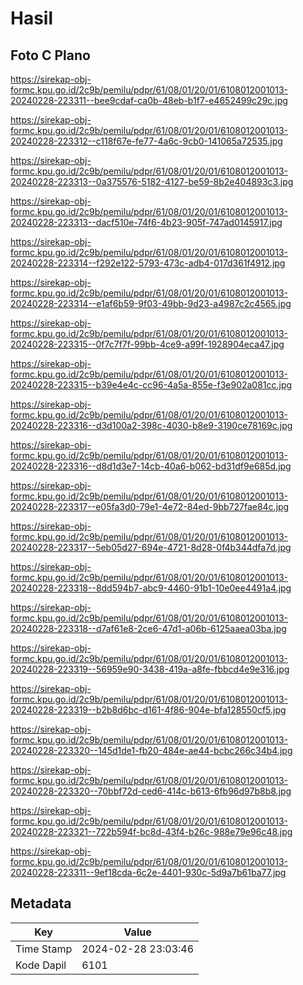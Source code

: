 # Hasil

## Foto C Plano

https://sirekap-obj-formc.kpu.go.id/2c9b/pemilu/pdpr/61/08/01/20/01/6108012001013-20240228-223311--bee9cdaf-ca0b-48eb-b1f7-e4652499c29c.jpg

https://sirekap-obj-formc.kpu.go.id/2c9b/pemilu/pdpr/61/08/01/20/01/6108012001013-20240228-223312--c118f67e-fe77-4a6c-9cb0-141065a72535.jpg

https://sirekap-obj-formc.kpu.go.id/2c9b/pemilu/pdpr/61/08/01/20/01/6108012001013-20240228-223313--0a375576-5182-4127-be59-8b2e404893c3.jpg

https://sirekap-obj-formc.kpu.go.id/2c9b/pemilu/pdpr/61/08/01/20/01/6108012001013-20240228-223313--dacf510e-74f6-4b23-905f-747ad0145917.jpg

https://sirekap-obj-formc.kpu.go.id/2c9b/pemilu/pdpr/61/08/01/20/01/6108012001013-20240228-223314--f292e122-5793-473c-adb4-017d361f4912.jpg

https://sirekap-obj-formc.kpu.go.id/2c9b/pemilu/pdpr/61/08/01/20/01/6108012001013-20240228-223314--e1af6b59-9f03-49bb-9d23-a4987c2c4565.jpg

https://sirekap-obj-formc.kpu.go.id/2c9b/pemilu/pdpr/61/08/01/20/01/6108012001013-20240228-223315--0f7c7f7f-99bb-4ce9-a99f-1928904eca47.jpg

https://sirekap-obj-formc.kpu.go.id/2c9b/pemilu/pdpr/61/08/01/20/01/6108012001013-20240228-223315--b39e4e4c-cc96-4a5a-855e-f3e902a081cc.jpg

https://sirekap-obj-formc.kpu.go.id/2c9b/pemilu/pdpr/61/08/01/20/01/6108012001013-20240228-223316--d3d100a2-398c-4030-b8e9-3190ce78169c.jpg

https://sirekap-obj-formc.kpu.go.id/2c9b/pemilu/pdpr/61/08/01/20/01/6108012001013-20240228-223316--d8d1d3e7-14cb-40a6-b062-bd31df9e685d.jpg

https://sirekap-obj-formc.kpu.go.id/2c9b/pemilu/pdpr/61/08/01/20/01/6108012001013-20240228-223317--e05fa3d0-79e1-4e72-84ed-9bb727fae84c.jpg

https://sirekap-obj-formc.kpu.go.id/2c9b/pemilu/pdpr/61/08/01/20/01/6108012001013-20240228-223317--5eb05d27-694e-4721-8d28-0f4b344dfa7d.jpg

https://sirekap-obj-formc.kpu.go.id/2c9b/pemilu/pdpr/61/08/01/20/01/6108012001013-20240228-223318--8dd594b7-abc9-4460-91b1-10e0ee4491a4.jpg

https://sirekap-obj-formc.kpu.go.id/2c9b/pemilu/pdpr/61/08/01/20/01/6108012001013-20240228-223318--d7af61e8-2ce6-47d1-a06b-6125aaea03ba.jpg

https://sirekap-obj-formc.kpu.go.id/2c9b/pemilu/pdpr/61/08/01/20/01/6108012001013-20240228-223319--56959e90-3438-419a-a8fe-fbbcd4e9e316.jpg

https://sirekap-obj-formc.kpu.go.id/2c9b/pemilu/pdpr/61/08/01/20/01/6108012001013-20240228-223319--b2b8d6bc-d161-4f86-904e-bfa128550cf5.jpg

https://sirekap-obj-formc.kpu.go.id/2c9b/pemilu/pdpr/61/08/01/20/01/6108012001013-20240228-223320--145d1de1-fb20-484e-ae44-bcbc266c34b4.jpg

https://sirekap-obj-formc.kpu.go.id/2c9b/pemilu/pdpr/61/08/01/20/01/6108012001013-20240228-223320--70bbf72d-ced6-414c-b613-6fb96d97b8b8.jpg

https://sirekap-obj-formc.kpu.go.id/2c9b/pemilu/pdpr/61/08/01/20/01/6108012001013-20240228-223321--722b594f-bc8d-43f4-b26c-988e79e96c48.jpg

https://sirekap-obj-formc.kpu.go.id/2c9b/pemilu/pdpr/61/08/01/20/01/6108012001013-20240228-223311--9ef18cda-6c2e-4401-930c-5d9a7b61ba77.jpg


## Metadata

| Key        | Value               |
| ---------- | ------------------- |
| Time Stamp | 2024-02-28 23:03:46 |
| Kode Dapil | 6101                |



